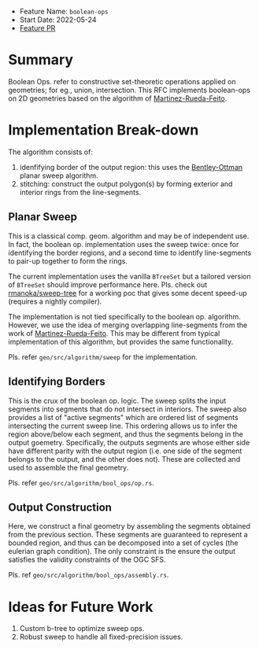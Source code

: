 - Feature Name: `boolean-ops`
- Start Date: 2022-05-24
- [Feature PR]

# Summary

Boolean Ops. refer to constructive set-theoretic operations applied on
geometries; for eg., union, intersection. This RFC implements boolean-ops
on 2D geometries based on the algorithm of [Martinez-Rueda-Feito].

# Implementation Break-down

The algorithm consists of:

1. idenfifying border of the output region: this uses the [Bentley-Ottman]
   planar sweep algorithm.
1. stitching: construct the output polygon(s) by forming exterior and
   interior rings from the line-segments.

## Planar Sweep

This is a classical comp. geom. algorithm and may be of independent use. In
fact, the boolean op. implementation uses the sweep twice: once for
identifying the border regions, and a second time to identify line-segments
to pair-up together to form the rings.

The current implementation uses the vanilla `BTreeSet` but a tailored
version of `BTreeSet` should improve performance here. Pls. check out
[rmanoka/sweep-tree] for a working poc that gives some decent speed-up
(requires a nightly compiler).

The implementation is not tied specifically to the boolean op. algorithm.
However, we use the idea of merging overlapping line-segments from the work
of [Martinez-Rueda-Feito]. This may be different from typical
implementation of this algorithm, but provides the same functionality.

Pls. refer `geo/src/algorithm/sweep` for the implementation.

## Identifying Borders

This is the crux of the boolean op. logic. The sweep splits the input
segments into segments that do not intersect in interiors. The sweep also
provides a list of "active segments" which are ordered list of segments
intersecting the current sweep line. This ordering allows us to infer the
region above/below each segment, and thus the segments belong in the output
goemetry. Specifically, the outputs segments are whose either side have
different parity with the output region (i.e. one side of the segment
belongs to the output, and the other does not). These are collected and
used to assemble the final geometry.

Pls. refer `geo/src/algorithm/bool_ops/op.rs`.

## Output Construction

Here, we construct a final geometry by assembling the segments obtained
from the previous section. These segments are guaranteed to represent a
bounded region, and thus can be decomposed into a set of cycles (the
eulerian graph condition). The only constraint is the ensure the output
satisfies the validity constraints of the OGC SFS.

Pls. ref `geo/src/algorithm/bool_ops/assembly.rs`.

# Ideas for Future Work

1. Custom b-tree to optimize sweep ops.
1. Robust sweep to handle all fixed-precision issues.

[Martinez-Rueda-Feito]: //dx.doi.org/10.1016/j.cageo.2008.08.009
[Bentley-Ottman]: //en.wikipedia.org/wiki/Bentley%E2%80%93Ottmann_algorithm
[Feature PR]: //github.com/georust/geo/pull/835
[Laminar Set]: //en.wikipedia.org/wiki/Laminar_set_family
[rmanoka/sweep-tree]: //github.com/rmanoka/sweep-tree
